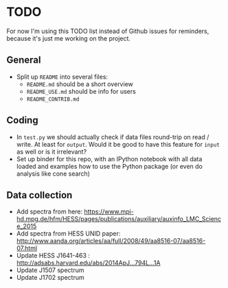 # TODO

For now I'm using this TODO list instead of Github issues for
reminders, because it's just me working on the project.

## General

- Split up `README` into several files:
  - `README.md` should be a short overview
  - `README_USE.md` should be info for users
  - `README_CONTRIB.md` 

## Coding

- In `test.py` we should actually check if data files round-trip
  on read / write. At least for `output`. Would it be good
  to have this feature for `input` as well or is it irrelevant?
- Set up binder for this repo, with an IPython notebook with all
  data loaded and examples how to use the Python package
  (or even do analysis like cone search)
  
## Data collection

* Add spectra from here:
  https://www.mpi-hd.mpg.de/hfm/HESS/pages/publications/auxiliary/auxinfo_LMC_Science_2015
* Add spectra from HESS UNID paper:
  http://www.aanda.org/articles/aa/full/2008/49/aa8516-07/aa8516-07.html
* Update HESS J1641-463 : http://adsabs.harvard.edu/abs/2014ApJ...794L...1A
* Update J1507 spectrum
* Update J1702 spectrum
